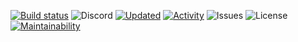 [![Build status](https://ci.appveyor.com/api/projects/status/8r85os49bck3f257?svg=true)](https://ci.appveyor.com/project/Derpy-Jacob-902/projectfnfweb)
![Discord](https://img.shields.io/discord/826580018346852372?color=7289da&icon=discord&label=Discord&logoColor=%234e5d94?style=flat&icon=disc)
[![Updated](https://img.shields.io/github/last-commit/aflacc/ProjectFNF?label=Updated&style=flat)](https://github.com/aflacc/ProjectFNF/commits/master)
[![Activity](https://img.shields.io/github/commit-activity/w/Derpy-Jacob-903/projectfnfweb)]()
![Issues](https://img.shields.io/github/issues/aflacc/ProjectFNF?style=flat)
![License](https://img.shields.io/github/license/aflacc/ProjectFNF?color=blue?style=flat)
[![Maintainability](https://api.codeclimate.com/v1/badges/a764c62fa3d388673d20/maintainability)](https://codeclimate.com/github/Derpy-Jacob-903/projectfnfweb/maintainability)
